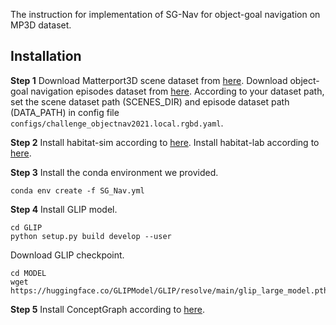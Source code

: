 The instruction for implementation of SG-Nav for object-goal navigation on MP3D dataset. 
## Installation

**Step 1**
Download Matterport3D scene dataset from [here](https://niessner.github.io/Matterport/).
Download object-goal navigation episodes dataset from [here](https://github.com/facebookresearch/habitat-lab/blob/main/DATASETS.md).
According to your dataset path, set the scene dataset path (SCENES_DIR) and episode dataset path (DATA_PATH) in config file `configs/challenge_objectnav2021.local.rgbd.yaml`.

**Step 2**
Install habitat-sim according to [here](https://github.com/facebookresearch/habitat-sim).
Install habitat-lab according to [here](https://github.com/facebookresearch/habitat-lab).

**Step 3**
Install the conda environment we provided.
```
conda env create -f SG_Nav.yml
```

**Step 4**
Install GLIP model.
```
cd GLIP
python setup.py build develop --user
```
Download GLIP checkpoint.
```
cd MODEL
wget https://huggingface.co/GLIPModel/GLIP/resolve/main/glip_large_model.pth
```

**Step 5**
Install ConceptGraph according to [here](https://github.com/concept-graphs/concept-graphs).

